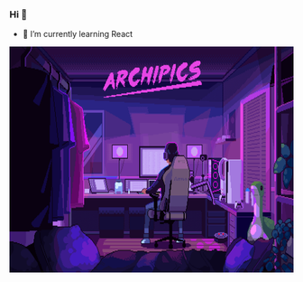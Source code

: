 ### Hi 👋

- 🌱 I’m currently learning React


<img src="dempgi7-520f8d5f-63d4-4453-8822-dbc149ae27f8.gif" width="1000" height="400" />
